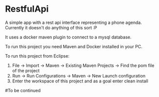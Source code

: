 # RestfulApi
A simple app with a rest api interface representing a phone agenda. Currently it doesn't do anything of this sort :P 

It uses a docker maven plugin to connect to a mysql database.

To run this project you need Maven and Docker installed in your PC.

To run this project from Eclipse:
1. File -> Import -> Maven -> Existing Maven Projects -> Find the pom file of the project
2. Run -> Run Configurations -> Maven -> New Launch configuration
3. Enter the workspace of this project and as a goal enter clean install


#To be continued

